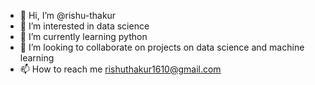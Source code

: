 - 👋 Hi, I’m @rishu-thakur
- 👀 I’m interested in data science
- 🌱 I’m currently learning python
- 💞️ I’m looking to collaborate on projects on data science and machine learning
- 📫 How to reach me rishuthakur1610@gmail.com

<!---
rishu-thakur/rishu-thakur is a ✨ special ✨ repository because its `README.md` (this file) appears on your GitHub profile.
You can click the Preview link to take a look at your changes.
--->
